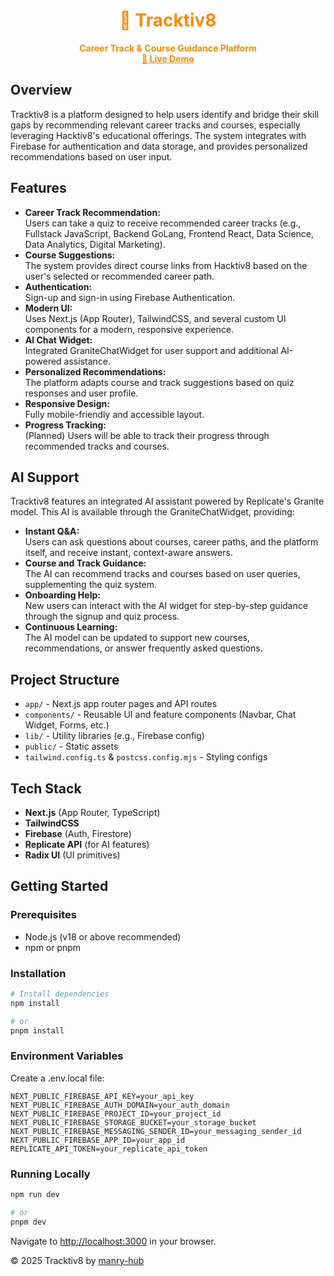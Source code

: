 <h1 align="center" style="color:#FF8800;">
  🧭 <span style="color:#FF8800;">Tracktiv8</span>
</h1>

<p align="center">
  <b><span style="color:#FF8800;">Career Track & Course Guidance Platform</span></b><br>
  <a href="https://tracktiv8.vercel.app" style="color:#FF8800;"><b>🚀 Live Demo</b></a>
</p>

## Overview

Tracktiv8 is a platform designed to help users identify and bridge their skill gaps by recommending relevant career tracks and courses, especially leveraging Hacktiv8's educational offerings. The system integrates with Firebase for authentication and data storage, and provides personalized recommendations based on user input.

## Features

-   **Career Track Recommendation:**  
    Users can take a quiz to receive recommended career tracks (e.g., Fullstack JavaScript, Backend GoLang, Frontend React, Data Science, Data Analytics, Digital Marketing).
-   **Course Suggestions:**  
    The system provides direct course links from Hacktiv8 based on the user's selected or recommended career path.
-   **Authentication:**  
    Sign-up and sign-in using Firebase Authentication.
-   **Modern UI:**  
    Uses Next.js (App Router), TailwindCSS, and several custom UI components for a modern, responsive experience.
-   **AI Chat Widget:**  
    Integrated GraniteChatWidget for user support and additional AI-powered assistance.
-   **Personalized Recommendations:**  
    The platform adapts course and track suggestions based on quiz responses and user profile.
-   **Responsive Design:**  
    Fully mobile-friendly and accessible layout.
-   **Progress Tracking:**  
    (Planned) Users will be able to track their progress through recommended tracks and courses.

## AI Support

Tracktiv8 features an integrated AI assistant powered by Replicate's Granite model. This AI is available through the GraniteChatWidget, providing:

-   **Instant Q&A:**  
    Users can ask questions about courses, career paths, and the platform itself, and receive instant, context-aware answers.
-   **Course and Track Guidance:**  
    The AI can recommend tracks and courses based on user queries, supplementing the quiz system.
-   **Onboarding Help:**  
    New users can interact with the AI widget for step-by-step guidance through the signup and quiz process.
-   **Continuous Learning:**  
    The AI model can be updated to support new courses, recommendations, or answer frequently asked questions.

## Project Structure

-   `app/` - Next.js app router pages and API routes
-   `components/` - Reusable UI and feature components (Navbar, Chat Widget, Forms, etc.)
-   `lib/` - Utility libraries (e.g., Firebase config)
-   `public/` - Static assets
-   `tailwind.config.ts` & `postcss.config.mjs` - Styling configs

## Tech Stack

-   **Next.js** (App Router, TypeScript)
-   **TailwindCSS**
-   **Firebase** (Auth, Firestore)
-   **Replicate API** (for AI features)
-   **Radix UI** (UI primitives)

## Getting Started

### Prerequisites

-   Node.js (v18 or above recommended)
-   npm or pnpm

### Installation

```bash
# Install dependencies
npm install

# or
pnpm install
```

### Environment Variables

Create a .env.local file:

```
NEXT_PUBLIC_FIREBASE_API_KEY=your_api_key
NEXT_PUBLIC_FIREBASE_AUTH_DOMAIN=your_auth_domain
NEXT_PUBLIC_FIREBASE_PROJECT_ID=your_project_id
NEXT_PUBLIC_FIREBASE_STORAGE_BUCKET=your_storage_bucket
NEXT_PUBLIC_FIREBASE_MESSAGING_SENDER_ID=your_messaging_sender_id
NEXT_PUBLIC_FIREBASE_APP_ID=your_app_id
REPLICATE_API_TOKEN=your_replicate_api_token
```

### Running Locally

```bash
npm run dev

# or
pnpm dev
```

Navigate to [http://localhost:3000](http://localhost:3000) in your browser.

© 2025 Tracktiv8 by [manry-hub](https://github.com/manry-hub)
